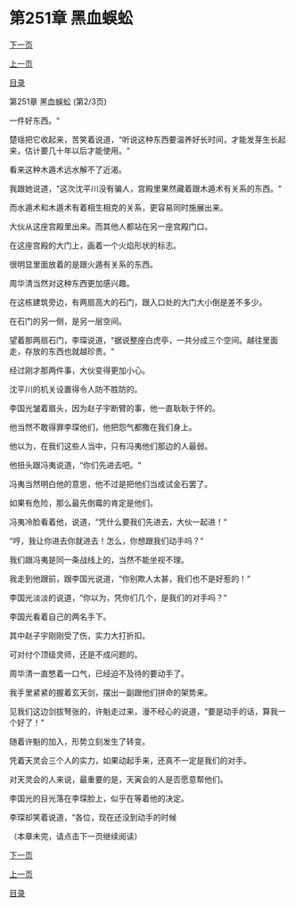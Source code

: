 <h1>第251章    黑血蜈蚣</h1>
            <div><p><a href="./0752_%E7%AC%AC251%E7%AB%A0_%E9%BB%91%E8%A1%80%E8%9C%88%E8%9A%A3.md">下一页</a></p><p><a href="./0750_%E7%AC%AC251%E7%AB%A0_%E9%BB%91%E8%A1%80%E8%9C%88%E8%9A%A3.md">上一页</a></p><p><a href="../">目录</a></p></div>
            <div><p>第251章    黑血蜈蚣 (第2/3页)</p><p>一件好东西。“</p><p>楚瑶把它收起来，苦笑着说道，“听说这种东西要温养好长时间，才能发芽生长起来，估计要几十年以后才能使用。“</p><p>看来这种木遁术远水解不了近渴。</p><p>我跟她说道，“这次沈平川没有骗人，宫殿里果然藏着跟木遁术有关系的东西。“</p><p>而水遁术和木遁术有着相生相克的关系，更容易同时施展出来。</p><p>大伙从这座宫殿里出来。而其他人都站在另一座宫殿门口。</p><p>在这座宫殿的大门上，画着一个火焰形状的标志。</p><p>很明显里面放着的是跟火遁有关系的东西。</p><p>周华清当然对这种东西更加感兴趣。</p><p>在这栋建筑旁边，有两扇高大的石门，跟入口处的大门大小倒是差不多少。</p><p>在石门的另一侧，是另一层空间。</p><p>望着那两扇石门，李琛说道，“据说整座白虎亭，一共分成三个空间。越往里面走，存放的东西也就越珍贵。“</p><p>经过刚才那两件事，大伙变得更加小心。</p><p>沈平川的机关设置得令人防不胜防的。</p><p>李国光皱着眉头，因为赵子宇断臂的事，他一直耿耿于怀的。</p><p>他当然不敢得罪李琛他们，他把怨气都撒在我们身上。</p><p>他以为，在我们这些人当中，只有冯夷他们那边的人最弱。</p><p>他扭头跟冯夷说道，“你们先进去吧。“</p><p>冯夷当然明白他的意思，他不过是把他们当成试金石罢了。</p><p>如果有危险，那么最先倒霉的肯定是他们。</p><p>冯夷冷脸看着他，说道，“凭什么要我们先进去，大伙一起进！“</p><p>“哼，我让你进去你就进去！怎么，你想跟我们动手吗？“</p><p>我们跟冯夷是同一条战线上的，当然不能坐视不理。</p><p>我走到他跟前，跟李国光说道，“你别欺人太甚，我们也不是好惹的！“</p><p>李国光淡淡的说道，“你以为，凭你们几个，是我们的对手吗？“</p><p>李国光看着自己的两名手下。</p><p>其中赵子宇刚刚受了伤，实力大打折扣。</p><p>可对付个顶级灵师，还是不成问题的。</p><p>周华清一直憋着一口气，已经迫不及待的要动手了。</p><p>我手里紧紧的握着玄天剑，摆出一副跟他们拼命的架势来。</p><p>见我们这边剑拔弩张的，许魁走过来，漫不经心的说道，“要是动手的话，算我一个好了！“</p><p>随着许魁的加入，形势立刻发生了转变。</p><p>凭着天灵会三个人的实力，如果动起手来，还真不一定是我们的对手。</p><p>对天灵会的人来说，最重要的是，天寅会的人是否愿意帮他们。</p><p>李国光的目光落在李琛脸上，似乎在等着他的决定。</p><p>李琛却笑着说道，“各位，现在还没到动手的时候</p><p>（本章未完，请点击下一页继续阅读）</p></div>
            <div><p><a href="./0752_%E7%AC%AC251%E7%AB%A0_%E9%BB%91%E8%A1%80%E8%9C%88%E8%9A%A3.md">下一页</a></p><p><a href="./0750_%E7%AC%AC251%E7%AB%A0_%E9%BB%91%E8%A1%80%E8%9C%88%E8%9A%A3.md">上一页</a></p><p><a href="../">目录</a></p></div>